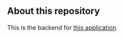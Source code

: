 ## About this repository

This is the backend for [this application](https://github.com/h5y1m141/training-log-client)
